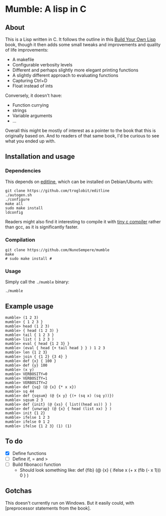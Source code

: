 # Mumble: A lisp in C

## About

This is a Lisp written in C. It follows the outline in this [Build Your Own Lisp](https://buildyourownlisp.com/chapter11_variables) book, though it then adds some small tweaks and improvements and quality of life improvements:

- A makefile
- Configurable verbosity levels
- Different and perhaps slightly more elegant printing functions
- A slightly different approach to evaluating functions
- Capturing Ctrl+D
- Float instead of ints

Conversely, it doesn't have:
- Function currying
- strings
- Variable arguments
- ...

Overall this might be mostly of interest as a pointer to the book that this is originally based on. And to readers of that same book, I'd be curious to see what you ended up with.

## Installation and usage

### Dependencies

This depends on [editline](https://github.com/troglobit/editline), which can be installed on Debian/Ubuntu with:

```
git clone https://github.com/troglobit/editline
./autogen.sh
./configure
make all
sudo make install
ldconfig
```

Readers might also find it interesting to compile it with [tiny c compiler](https://bellard.org/tcc/) rather than gcc, as it is significantly faster.

### Compilation

```
git clone https://github.com/NunoSempere/mumble
make
# sudo make install # 
```

### Usage

Simply call the `./mumble` binary:

```
./mumble
```

## Example usage

```
mumble> (1 2 3)
mumble> { 1 2 3 }
mumble> head (1 2 3)
mumble> { head (1 2 3) }
mumble> tail { 1 2 3 }
mumble> list ( 1 2 3 )
mumble> eval { head {1 2 3} } 
mumble> (eval { head {+ tail head } } ) 1 2 3 
mumble> len {1 2 3}
mumble> join { {1 2} {3 4} }
mumble> def {x} { 100 }
mumble> def {y} 100
mumble> (x y)
mumble> VERBOSITY=0
mumble> VERBOSITY=1
mumble> VERBOSITY=2
mumble> def {sq} (@ {x} {* x x})
mumble> sq 44
mumble> def {sqsum} (@ {x y} {(+ (sq x) (sq y))})
mumble> sqsum 2 3
mumble> def {init} (@ {xs} { list((head xs)) } )
mumble> def {unwrap} (@ {x} { head (list xx) } )
mumble> init {1 2}
mumble> ifelse 1 2 3
mumble> ifelse 0 1 2 
mumble> ifelse {1 2 3} (1) (1)
```

## To do

- [x] Define functions
- [ ] Define if, = and >
- [ ] Build fibonacci function
  - Should look something like:  def {fib} (@ {x} { ifelse x (+ x (fib (- x 1))) 0 } )

## Gotchas

This doesn't currently run on Windows. But it easily could, with [preprocessor statements from the book].
